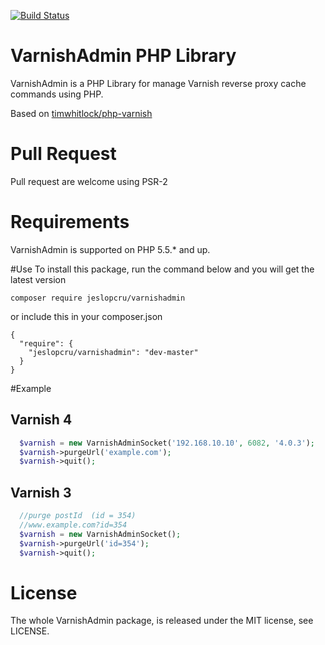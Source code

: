 [![Build Status](https://travis-ci.org/jeslopcru/VarnishAdmin.svg?branch=master)](https://travis-ci.org/jeslopcru/VarnishAdmin)
# VarnishAdmin PHP Library

VarnishAdmin is a PHP Library for manage Varnish reverse proxy cache commands using PHP.

Based on [timwhitlock/php-varnish](https://github.com/timwhitlock/php-varnish)

# Pull Request
Pull request are welcome using PSR-2

# Requirements

VarnishAdmin is supported on PHP 5.5.* and up.

#Use
To install this package, run the command below and you will get the latest version
```
composer require jeslopcru/varnishadmin
```

or include this in your composer.json
```
{
  "require": {
    "jeslopcru/varnishadmin": "dev-master"
  }
}
```


#Example

## Varnish 4
```php
  $varnish = new VarnishAdminSocket('192.168.10.10', 6082, '4.0.3');
  $varnish->purgeUrl('example.com');
  $varnish->quit();
```

## Varnish 3
```php
  //purge postId  (id = 354)
  //www.example.com?id=354
  $varnish = new VarnishAdminSocket();
  $varnish->purgeUrl('id=354');
  $varnish->quit();
```

# License

The whole VarnishAdmin package, is released under the MIT license, see LICENSE.

